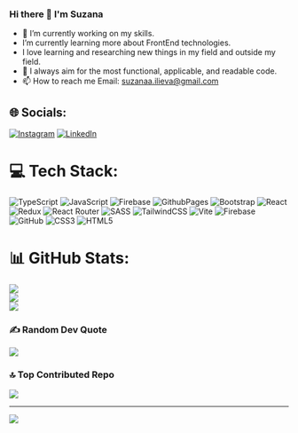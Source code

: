 ### Hi there 👋 I'm Suzana

- 🔭 I’m currently working on my skills.
-  I’m currently learning more about FrontEnd technologies.
-  I love learning and researching new things in my field and outside my field.
-  👀 I always aim for the most functional, applicable, and readable code.
- 📫 How to reach me Email: suzanaa.ilieva@gmail.com




## 🌐 Socials:
[![Instagram](https://img.shields.io/badge/Instagram-%23E4405F.svg?logo=Instagram&logoColor=white)](https://instagram.com/suzi_codes) [![LinkedIn](https://img.shields.io/badge/LinkedIn-%230077B5.svg?logo=linkedin&logoColor=white)](https://linkedin.com/in/suzanailieva) 

# 💻 Tech Stack:
![TypeScript](https://img.shields.io/badge/typescript-%23007ACC.svg?style=for-the-badge&logo=typescript&logoColor=white) ![JavaScript](https://img.shields.io/badge/javascript-%23323330.svg?style=for-the-badge&logo=javascript&logoColor=%23F7DF1E) ![Firebase](https://img.shields.io/badge/firebase-%23039BE5.svg?style=for-the-badge&logo=firebase) ![GithubPages](https://img.shields.io/badge/github%20pages-121013?style=for-the-badge&logo=github&logoColor=white) ![Bootstrap](https://img.shields.io/badge/bootstrap-%238511FA.svg?style=for-the-badge&logo=bootstrap&logoColor=white) ![React](https://img.shields.io/badge/react-%2320232a.svg?style=for-the-badge&logo=react&logoColor=%2361DAFB) ![Redux](https://img.shields.io/badge/redux-%23593d88.svg?style=for-the-badge&logo=redux&logoColor=white) ![React Router](https://img.shields.io/badge/React_Router-CA4245?style=for-the-badge&logo=react-router&logoColor=white) ![SASS](https://img.shields.io/badge/SASS-hotpink.svg?style=for-the-badge&logo=SASS&logoColor=white) ![TailwindCSS](https://img.shields.io/badge/tailwindcss-%2338B2AC.svg?style=for-the-badge&logo=tailwind-css&logoColor=white) ![Vite](https://img.shields.io/badge/vite-%23646CFF.svg?style=for-the-badge&logo=vite&logoColor=white) ![Firebase](https://img.shields.io/badge/firebase-a08021?style=for-the-badge&logo=firebase&logoColor=ffcd34) ![GitHub](https://img.shields.io/badge/github-%23121011.svg?style=for-the-badge&logo=github&logoColor=white) ![CSS3](https://img.shields.io/badge/css3-%231572B6.svg?style=for-the-badge&logo=css3&logoColor=white) ![HTML5](https://img.shields.io/badge/html5-%23E34F26.svg?style=for-the-badge&logo=html5&logoColor=white)
# 📊 GitHub Stats:
![](https://github-readme-stats.vercel.app/api?username=SuzanaILIEVA&theme=dark&hide_border=false&include_all_commits=true&count_private=true)<br/>
![](https://github-readme-streak-stats.herokuapp.com/?user=SuzanaILIEVA&theme=dark&hide_border=false)<br/>
![](https://github-readme-stats.vercel.app/api/top-langs/?username=SuzanaILIEVA&theme=dark&hide_border=false&include_all_commits=true&count_private=true&layout=compact)

### ✍️ Random Dev Quote
![](https://quotes-github-readme.vercel.app/api?type=horizontal&theme=radical)

### 🔝 Top Contributed Repo
![](https://github-contributor-stats.vercel.app/api?username=SuzanaILIEVA&limit=5&theme=dark&combine_all_yearly_contributions=true)

---
[![](https://visitcount.itsvg.in/api?id=SuzanaILIEVA&icon=0&color=0)](https://visitcount.itsvg.in)

<!-- Proudly created with GPRM ( https://gprm.itsvg.in ) -->
